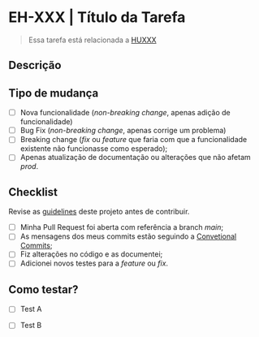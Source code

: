 # EH-XXX | Título da Tarefa

> Essa tarefa está relacionada a [HUXXX]()

## Descrição  
<!-- Adicione um breve resumo do que foi desenvolvido através dessa Pull Request. Se achar relevante, inclua uma imagem referente ao contexto implementado.  -->

<!-- 
  Caso queira adicionar um antes e depois com tabela:

  | antes | depois |
  | -     | -      | 
  | imgA  | imgB   |

 -->

## Tipo de mudança

<!-- Por gentileza, exclua as opções que não são relevantes. -->

- [ ] Nova funcionalidade (*non-breaking change*, apenas adição de funcionalidade)
- [ ] Bug Fix (*non-breaking change*, apenas corrige um problema)
- [ ] Breaking change (*fix* ou *feature* que faria com que a funcionalidade existente não funcionasse como esperado); 
- [ ] Apenas atualização de documentação ou alterações que não afetam *prod*.

## Checklist

Revise as [guidelines](../CONTRIBUTING.md) deste projeto antes de contribuir. 

- [ ] Minha Pull Request foi aberta com referência a branch *main*;
- [ ] As mensagens dos meus commits estão seguindo a [Convetional Commits](https://www.conventionalcommits.org/en/v1.0.0/);
- [ ] Fiz alterações no código e as documentei;
- [ ] Adicionei novos testes para a *feature* ou *fix*.

## Como testar? 

<!-- Descreva os testes que você executou para verificar suas alterações, fornecendo instruções para que outros desenvolvedores possam reproduzir. -->

- [ ] Test A
- [ ] Test B

